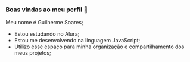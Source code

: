 ### Boas vindas ao meu perfil 👋

Meu nome é Guilherme Soares;

- Estou estudando no Alura;
- Estou me desenvolvendo na linguagem JavaScript;
- Utilizo esse espaço para minha organização e compartilhamento dos meus projetos;
